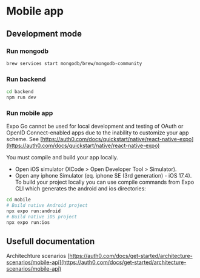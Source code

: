 # Mobile app

## Development mode

### Run mongodb

```bash
brew services start mongodb/brew/mongodb-community
```

### Run backend

```bash
cd backend
npm run dev
```

### Run mobile app

Expo Go cannot be used for local development and testing of OAuth or OpenID Connect-enabled apps due to the inability to customize your app scheme. See [https://auth0.com/docs/quickstart/native/react-native-expo](https://auth0.com/docs/quickstart/native/react-native-expo)

You must compile and build your app locally.

- Open iOS simulator (XCode > Open Developer Tool > Simulator).
- Open any iphone Simulator (eq. iphone SE (3rd generation) - iOS 17.4).
  To build your project locally you can use compile commands from Expo CLI which generates the android and ios directories:

```bash
cd mobile
# Build native Android project
npx expo run:android
# Build native iOS project
npx expo run:ios
```

## Usefull documentation

Architechture scenarios
[https://auth0.com/docs/get-started/architecture-scenarios/mobile-api](https://auth0.com/docs/get-started/architecture-scenarios/mobile-api)
